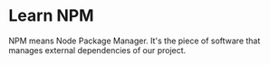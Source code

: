 # Learn NPM

NPM means Node Package Manager. It's the piece of software that manages external dependencies of our project.